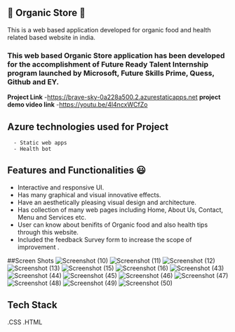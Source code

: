 ## 🌟 Organic Store 💫
This is a web based application developed for organic food and health related based website in india.
### This web based Organic Store application has been developed for the accomplishment of Future Ready Talent Internship program launched by Microsoft, Future Skills Prime, Quess, Github and EY.


**Project Link** -https://brave-sky-0a228a500.2.azurestaticapps.net
**project demo video link** -https://youtu.be/4l4ncxWCfZo 

## Azure technologies used for Project
      - Static web apps
      - Health bot
      
## Features and Functionalities 😃

- Interactive and responsive UI.
- Has many graphical and visual innovative effects.
- Have an aesthetically pleasing visual design and architecture.
- Has collection of many web pages including Home, About Us, Contact, Menu and Services etc.
- User can know about benifits of Organic food and also health tips through this website.
- Included the feedback Survey form to increase the scope of improvement .

##Screen Shots
![Screenshot (10)](https://user-images.githubusercontent.com/108931081/205335011-7d1c14bc-6ecc-42c5-8b8f-2d09306cb1b7.png)
![Screenshot (11)](https://user-images.githubusercontent.com/108931081/205335205-345f17ec-ebe4-4780-b179-f790307ab908.png)
![Screenshot (12)](https://user-images.githubusercontent.com/108931081/205335320-05f449b6-15f7-405b-8159-65fa75a61a0f.png)
![Screenshot (13)](https://user-images.githubusercontent.com/108931081/205335422-a416bee8-b5fb-4c42-a9df-a6e7ad09f257.png)
![Screenshot (15)](https://user-images.githubusercontent.com/108931081/205335493-70c9afa6-5d1d-484a-8163-a3a60cc93f59.png)
![Screenshot (16)](https://user-images.githubusercontent.com/108931081/205335590-4dc7cec0-43a4-42a7-a8d2-36f75d489d41.png)
![Screenshot (43)](https://user-images.githubusercontent.com/108931081/209435882-fe078bc0-65f0-463f-aef1-b29d87c10916.png)
![Screenshot (44)](https://user-images.githubusercontent.com/108931081/209435887-c9ec6b04-cf57-4a36-a5dc-316d748508e6.png)
![Screenshot (45)](https://user-images.githubusercontent.com/108931081/209435907-b1e6b84a-398a-4f38-a73c-9b39fef66972.png)
![Screenshot (46)](https://user-images.githubusercontent.com/108931081/209435909-6558a459-bda3-40fb-9327-0fc58ae8ebbc.png)
![Screenshot (47)](https://user-images.githubusercontent.com/108931081/209435925-6ff0819f-b868-4fc7-876c-7a1a3b59c113.png)
![Screenshot (48)](https://user-images.githubusercontent.com/108931081/209435944-610a0657-5967-4465-af27-f09315157f71.png)
![Screenshot (49)](https://user-images.githubusercontent.com/108931081/209435958-39e5976f-c30b-4ca7-89e8-4e51e5312239.png)
![Screenshot (50)](https://user-images.githubusercontent.com/108931081/209435963-d7e54c3b-71ba-48e6-a908-269abe9d89e5.png)



## Tech Stack 
.CSS
.HTML
